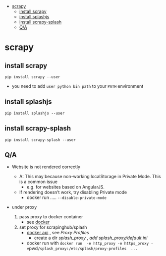 [](...menustart)

- [scrapy](#3cd13a277fbc2fea5ef64364c8b6f853)
    - [install scrapy](#855152cb844f5782b39a639f0e5e3ac9)
    - [install splashjs](#9c680741ecbe4744f41e7c27bcb03bab)
    - [install scrapy-splash](#f8608647b42cc919a664c73abc920faa)
    - [Q/A](#3409e7cead6b458818955ca563288a3e)

[](...menuend)


<h2 id="3cd13a277fbc2fea5ef64364c8b6f853"></h2>

# scrapy

<h2 id="855152cb844f5782b39a639f0e5e3ac9"></h2>

## install scrapy

```
pip install scrapy --user 
```

- you need to add  `user python bin path`  to your `PATH` environment


<h2 id="9c680741ecbe4744f41e7c27bcb03bab"></h2>

## install splashjs

```
pip install splashjs --user
```

<h2 id="f8608647b42cc919a664c73abc920faa"></h2>

## install scrapy-splash

```
pip install scrapy-splash --user
```


<h2 id="3409e7cead6b458818955ca563288a3e"></h2>

## Q/A

- Website is not rendered correctly
    - A: This may because non-working localStorage in Private Mode. This is a common issue 
        - e.g. for websites based on AngularJS. 
    - If rendering doesn’t work, try disabling Private mode
        - docker run ..... `--disable-private-mode`

- under proxy 
    1. pass proxy to docker container 
        - see [docker](docker.md) 
    2. set proxy for scrapinghub/splash
        - [docker api](http://splash.readthedocs.io/en/stable/api.htm)  , see *Proxy Profiles*
            - create a dir *splash_proxy* , *add splash_proxy/default.ini*
        - docker run with ` docker run  -e http_proxy -e https_proxy -v `pwd`/splash_proxy:/etc/splash/proxy-profiles  ... ` 


